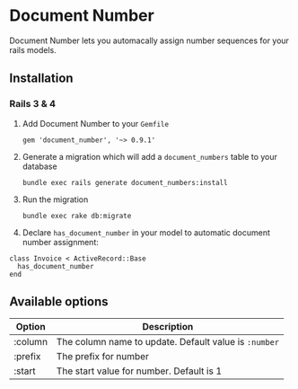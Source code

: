# Document Number

Document Number lets you automacally assign number sequences for your rails models.

## Installation

### Rails 3 & 4

1. Add Document Number to your `Gemfile`

    `gem 'document_number', '~> 0.9.1'`

2. Generate a migration which will add a `document_numbers` table to your database

    `bundle exec rails generate document_numbers:install`

3. Run the migration

    `bundle exec rake db:migrate`

4. Declare `has_document_number` in your model to automatic document number assignment:

```
class Invoice < ActiveRecord::Base
  has_document_number
end
```

## Available options

| Option | Description |
|--------|-------------|
| :column | The column name to update. Default value is `:number` |
| :prefix | The prefix for number |
| :start  | The start value for number. Default is 1 |
